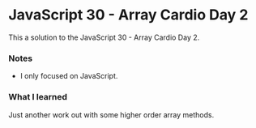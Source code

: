 # JavaScript 30 -  Array Cardio Day 2

This a solution to the JavaScript 30 - Array Cardio Day 2.

### Notes

- I only focused on JavaScript.

### What I learned

Just another work out with some higher order array methods.